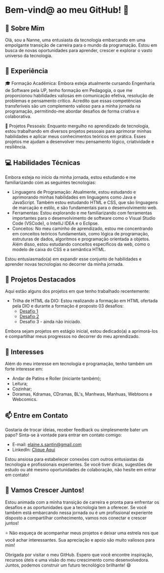# Bem-vind@ ao meu GitHub! 👋

## 📖 Sobre Mim

Olá, sou a Nanne, uma entusiasta da tecnologia embarcando em uma empolgante transição de carreira para o mundo da programação. Estou em busca de novas oportunidades para aprender, crescer e explorar o vasto universo da tecnologia.

## 💼 Experiência

🎓 Formação Acadêmica: Embora esteja atualmente cursando Engenharia de Software pela UP, tenho formação em Pedagogia, o que me proporcionou habilidades valiosas em comunicação efetiva, resolução de problemas e pensamento crítico. Acredito que essas competências transferíveis são um complemento valioso para a minha jornada na programação, permitindo-me abordar desafios de forma criativa e colaborativa.

💼 Projetos Pessoais: Enquanto mergulho no aprendizado de tecnologia, estou trabalhando em diversos projetos pessoais para aprimorar minhas habilidades e aplicar meus conhecimentos teóricos em prática. Esses projetos me ajudam a desenvolver meu pensamento lógico, criatividade e resiliência.

## 💻 Habilidades Técnicas

Embora esteja no início da minha jornada, estou estudando e me familiarizando com as seguintes tecnologias:

- Linguagens de Programação: Atualmente, estou estudando e aprimorando minhas habilidades em linguagens como Java e JavaScript. Também estou estudando HTML e CSS, que são linguagens de marcação e estilo, e são fundamentais para o desenvolvimento web.
- Ferramentas: Estou explorando e me familiarizando com ferramentas importantes para o desenvolvimento de software como o Visual Studio Code (VSCode), o IntelliJ IDEA e o Eclipse.
- Conceitos: No meu caminho de aprendizado, estou me concentrando em conceitos teóricos fundamentais, como lógica de programação, estruturas de dados, algoritmos e programação orientada a objetos. Além disso, estou estudando conceitos específicos da web, como o modelo de caixa do CSS e a semântica HTML.

Estou entusiasmado(a) em expandir esse conjunto de habilidades e aprender novas tecnologias no decorrer da minha jornada.

## 🔭 Projetos Destacados

Aqui estão alguns dos projetos em que tenho trabalhado recentemente:

- Trilha de HTML da DIO: Estou realizando a formação em HTML ofertada pela DIO e durante a formação é proposto 03 desafios:
  - [Desafio 1](https://github.com/NanneSantin/trilha-html-modulo-1.git)
  - [Desafio 2](https://github.com/NanneSantin/trilha-html-modulo-2.git)
  - Desafio 3 - ainda não iniciado.

Embora sejam projetos em estágio inicial, estou dedicado(a) a aprimorá-los e compartilhar meus progressos no decorrer do meu aprendizado.

## 🌱 Interesses

Além do meu interesse em tecnologia e programação, tenho também um forte interesse em:

- Andar de Patins e Roller (iniciante também);
- Leitura;
- Cozinhar;
- Doramas, Kdramas, CDramas, BL's, Manhwas, Manhuas, Webtoons e Webcomics.

## 📫 Entre em Contato

Gostaria de trocar ideias, receber feedback ou simplesmente bater um papo? Sinta-se à vontade para entrar em contato comigo:

- E-mail: elaine.s.santin@gmail.com
- LinkedIn: [Clique Aqui](https://www.linkedin.com/in/elaine-stefani/)

Estou ansiosa para estabelecer conexões com outros entusiastas da tecnologia e profissionais experientes. Se você tiver dicas, sugestões de estudo ou até mesmo oportunidades de colaboração, não hesite em entrar em contato!

## 🚀 Vamos Crescer Juntos!

Estou animada com a minha transição de carreira e pronta para enfrentar os desafios e as oportunidades que a tecnologia tem a oferecer. Se você também está embarcando nessa jornada ou é um profissional experiente disposto a compartilhar conhecimento, vamos nos conectar e crescer juntos!

⭐️ Não esqueça de acompanhar meus projetos e deixar uma estrela nos que você achar interessantes. Sua apreciação e apoio são muito valiosos para mim!

Obrigada por visitar o meu GitHub. Espero que você encontre inspiração, recursos úteis e uma visão do meu crescimento como desenvolvedora. Juntos, podemos construir um futuro tecnológico brilhante! 😄
